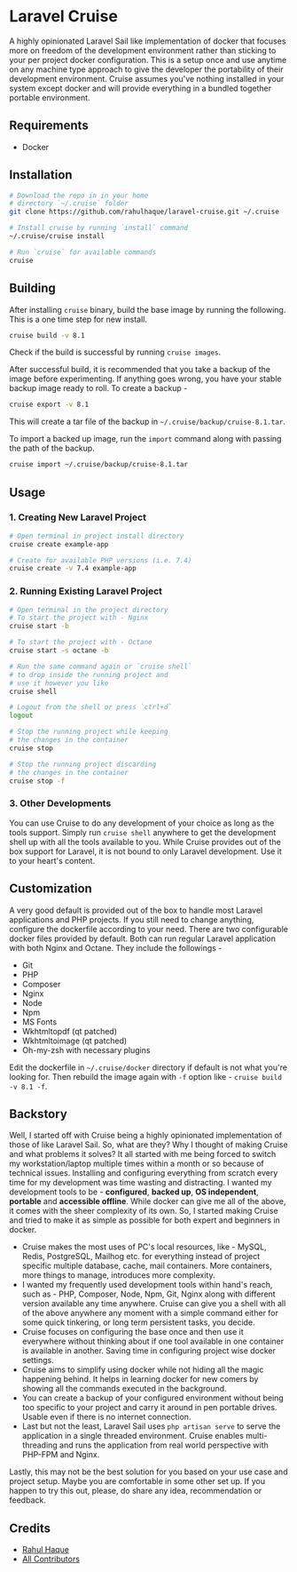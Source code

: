 # Laravel Cruise

A highly opinionated Laravel Sail like implementation of docker that focuses more on freedom of the development environment rather than sticking to your per project docker configuration. This is a setup once and use anytime on any machine type approach to give the developer the portability of their development environment. Cruise assumes you've nothing installed in your system except docker and will provide everything in a bundled together portable environment.

## Requirements

- Docker

## Installation

```bash
# Download the repo in in your home
# directory `~/.cruise` folder
git clone https://github.com/rahulhaque/laravel-cruise.git ~/.cruise

# Install cruise by running `install` command
~/.cruise/cruise install

# Run `cruise` for available commands
cruise
```

## Building

After installing `cruise` binary, build the base image by running the following. This is a one time step for new install.

```bash
cruise build -v 8.1
```

Check if the build is successful by running `cruise images`.

After successful build, it is recommended that you take a backup of the image before experimenting. If anything goes wrong, you have your stable backup image ready to roll. To create a backup -

```bash
cruise export -v 8.1
```

This will create a tar file of the backup in `~/.cruise/backup/cruise-8.1.tar`.

To import a backed up image, run the `import` command along with passing the path of the backup.

```bash
cruise import ~/.cruise/backup/cruise-8.1.tar
```

## Usage

### 1. Creating New Laravel Project

```bash
# Open terminal in project install directory
cruise create example-app

# Create for available PHP versions (i.e. 7.4)
cruise create -v 7.4 example-app
```

### 2. Running Existing Laravel Project

```bash
# Open terminal in the project directory
# To start the project with - Nginx
cruise start -b

# To start the project with - Octane
cruise start -s octane -b

# Run the same command again or `cruise shell`
# to drop inside the running project and
# use it however you like
cruise shell

# Logout from the shell or press `ctrl+d`
logout

# Stop the running project while keeping
# the changes in the container
cruise stop

# Stop the running project discarding
# the changes in the container
cruise stop -f
```

### 3. Other Developments

You can use Cruise to do any development of your choice as long as the tools support. Simply run `cruise shell` anywhere to get the development shell up with all the tools available to you. While Cruise provides out of the box support for Laravel, it is not bound to only Laravel development. Use it to your heart's content.

## Customization

A very good default is provided out of the box to handle most Laravel applications and PHP projects. If you still need to change anything, configure the dockerfile according to your need. There are two configurable docker files provided by default. Both can run regular Laravel application with both Nginx and Octane. They include the followings -

- Git
- PHP
- Composer
- Nginx
- Node
- Npm
- MS Fonts
- Wkhtmltopdf (qt patched)
- Wkhtmltoimage (qt patched)
- Oh-my-zsh with necessary plugins

Edit the dockerfile in `~/.cruise/docker` directory if default is not what you're looking for. Then rebuild the image again with `-f` option like - `cruise build -v 8.1 -f`.

## Backstory

Well, I started off with Cruise being a highly opinionated implementation of those of like Laravel Sail. So, what are they? Why I thought of making Cruise and what problems it solves? It all started with me being forced to switch my workstation/laptop multiple times within a month or so because of technical issues. Installing and configuring everything from scratch every time for my development was time wasting and distracting. I wanted my development tools to be - **configured**, **backed up**, **OS independent**, **portable** and **accessible offline**. While docker can give me all of the above, it comes with the sheer complexity of its own. So, I started making Cruise and tried to make it as simple as possible for both expert and beginners in docker.

- Cruise makes the most uses of PC's local resources, like - MySQL, Redis, PostgreSQL, Mailhog etc. for everything instead of project specific multiple database, cache, mail containers. More containers, more things to manage, introduces more complexity.
- I wanted my frequently used development tools within hand's reach, such as - PHP, Composer, Node, Npm, Git, Nginx along with different version available any time anywhere. Cruise can give you a shell with all of the above anywhere any moment with a simple command either for some quick tinkering, or long term persistent tasks, you decide.
- Cruise focuses on configuring the base once and then use it everywhere without thinking about if one tool available in one container is available in another. Saving time in configuring project wise docker settings.
- Cruise aims to simplify using docker while not hiding all the magic happening behind. It helps in learning docker for new comers by showing all the commands executed in the background.
- You can create a backup of your configured environment without being too specific to your project and carry it around in pen portable drives. Usable even if there is no internet connection.
- Last but not the least, Laravel Sail uses `php artisan serve` to serve the application in a single threaded environment. Cruise enables multi-threading and runs the application from real world perspective with PHP-FPM and Nginx.

Lastly, this may not be the best solution for you based on your use case and project setup. Maybe you are comfortable in some other set up. If you happen to try this out, please, do share any idea, recommendation or feedback.

## Credits

-   [Rahul Haque](https://github.com/rahulhaque)
-   [All Contributors](../../contributors)

